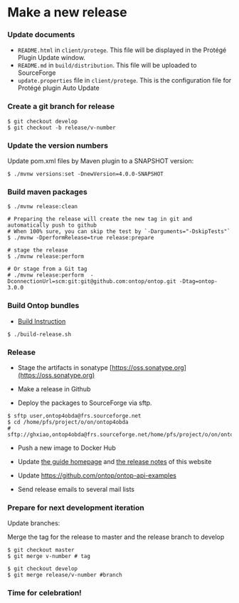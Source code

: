 # Make a new release

### Update documents

- `README.html` in `client/protege`. This file will be displayed in the Protégé Plugin Update window.
- `README.md` in `build/distribution`. This file will be uploaded to SourceForge
- `update.properties` file in `client/protege`. This is the configuration file for Protégé plugin Auto Update

###  Create a git branch for release

```console
$ git checkout develop
$ git checkout -b release/v-number
```
### Update the version numbers

Update pom.xml files by Maven plugin to a SNAPSHOT version:


```console
$ ./mvnw versions:set -DnewVersion=4.0.0-SNAPSHOT 
```


### Build maven packages

```
$ ./mvnw release:clean

# Preparing the release will create the new tag in git and automatically push to github
# When 100% sure, you can skip the test by `-Darguments="-DskipTests"`
$ ./mvnw -DperformRelease=true release:prepare

# stage the release
$ ./mvnw release:perform 

# Or stage from a Git tag
# ./mvnw release:perform  -DconnectionUrl=scm:git:git@github.com:ontop/ontop.git -Dtag=ontop-3.0.0
```

### Build Ontop bundles

* [Build Instruction](/dev/build)

```console
$ ./build-release.sh 
```

### Release

* Stage the artifacts in sonatype [https://oss.sonatype.org](https://oss.sonatype.org)

* Make a release in Github

* Deploy the packages to SourceForge via sftp.

```console
$ sftp user,ontop4obda@frs.sourceforge.net
$ cd /home/pfs/project/o/on/ontop4obda
# sftp://ghxiao,ontop4obda@frs.sourceforge.net/home/pfs/project/o/on/ontop4obda
``` 
* Push a new image to Docker Hub

* Update [the guide homepage](/guide) and [the release notes](/guide/releases) of this website

* Update <https://github.com/ontop/ontop-api-examples>

* Send release emails to several mail lists

### Prepare for next development iteration

Update branches:

Merge the tag for the release to master and the release branch to develop

```console
$ git checkout master
$ git merge v-number # tag

$ git checkout develop
$ git merge release/v-number #branch 
```

### Time for celebration!
